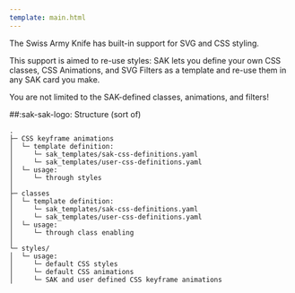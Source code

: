 ```yaml
---
template: main.html
---
```

<!-- GT/GL -->

The Swiss Army Knife has built-in support for SVG and CSS styling.

This support is aimed to re-use styles: SAK lets you define your own CSS classes, CSS Animations, and SVG Filters as a template and re-use them in any SAK card you make.

You are not limited to the SAK-defined classes, animations, and filters!

##:sak-sak-logo: Structure (sort of)
```
.
├─ CSS keyframe animations
│  └─ template definition:
│     └─ sak_templates/sak-css-definitions.yaml
│     └─ sak_templates/user-css-definitions.yaml
│  └─ usage:
│     └─ through styles
│
├─ classes
│  └─ template definition:
│     └─ sak_templates/sak-css-definitions.yaml
│     └─ sak_templates/user-css-definitions.yaml
│  └─ usage:
│     └─ through class enabling
│
└─ styles/
│  └─ usage:
│     └─ default CSS styles
│     └─ default CSS animations
│     └─ SAK and user defined CSS keyframe animations

```